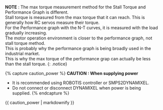 **NOTE** : The max torque measurement method for the Stall Torque and Performance Graph is different.  
Stall torque is measured from the max torque that it can reach. This is generally how RC servos measure their torque.  
For the Performance graph with the N-T curves, it is measured with the load gradually increasing.  
The motor operation environment is closer to the performance graph, not stall torque method.  
This is probably why the performance graph is being broadly used in the industrial market.  
This is why the max torque of the performance grap can actually be less than the stall torque.
{: .notice}

{% capture caution_power %}
**CAUTION : When supplying power**  
- It is recommended using ROBOTIS controller or SMPS2DYNAMIXEL.
- Do not connect or disconnect DYNAMIXEL when power is being supplied.
{% endcapture %}

<div class="notice--warning">{{ caution_power | markdownify }}</div>
